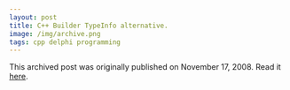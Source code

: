 ```yaml
---
layout: post
title: C++ Builder TypeInfo alternative.
image: /img/archive.png
tags: cpp delphi programming
---
```

This archived post was originally published on November 17, 2008. Read it [here](/alex.ciobanu.org/index9cd7.html).
